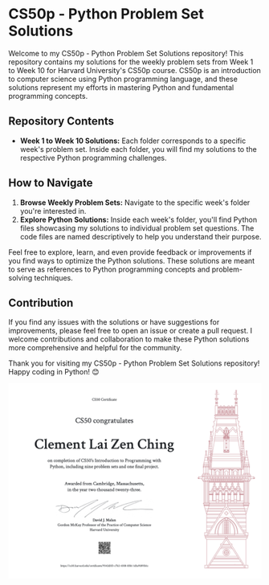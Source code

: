 # CS50p - Python Problem Set Solutions

Welcome to my CS50p - Python Problem Set Solutions repository! This repository contains my solutions for the weekly problem sets from Week 1 to Week 10 for Harvard University's CS50p course. CS50p is an introduction to computer science using Python programming language, and these solutions represent my efforts in mastering Python and fundamental programming concepts.

## Repository Contents

- **Week 1 to Week 10 Solutions:** Each folder corresponds to a specific week's problem set. Inside each folder, you will find my solutions to the respective Python programming challenges.

## How to Navigate

1. **Browse Weekly Problem Sets:** Navigate to the specific week's folder you're interested in.
2. **Explore Python Solutions:** Inside each week's folder, you'll find Python files showcasing my solutions to individual problem set questions. The code files are named descriptively to help you understand their purpose.

Feel free to explore, learn, and even provide feedback or improvements if you find ways to optimize the Python solutions. These solutions are meant to serve as references to Python programming concepts and problem-solving techniques.

## Contribution

If you find any issues with the solutions or have suggestions for improvements, please feel free to open an issue or create a pull request. I welcome contributions and collaboration to make these Python solutions more comprehensive and helpful for the community.

Thank you for visiting my CS50p - Python Problem Set Solutions repository! Happy coding in Python! 😊

![Example Image](CS50p.png)
